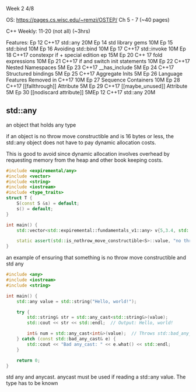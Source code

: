 Week 2 4/8

OS: 
https://pages.cs.wisc.edu/~remzi/OSTEP/
Ch 5 - 7 (~40 pages)

C++ Weekly: 11-20 (not all) (~3hrs)

Features:
Ep 12 C++17 std::any 20M
Ep 14 std library gems 10M
Ep 15 std::bind 10M
Ep 16 Avoiding std::bind 10M
Ep 17 C++17 std::invoke 10M
Ep 18 C++17 constexpr if + special edition ep 15M
Ep 20 C++ 17 fold expressions 10M
Ep 21 C++17 if and switch init statements 10M
Ep 22 C++17 Nested Namespaces 5M
Ep 23 C++17 __has_include 5M
Ep 24 C++17 Structured bindings 5M
Ep 25 C++17 Aggregate Inits 5M
Ep 26 Language Features Removed in C++17 10M
Ep 27 Sequence Containers 10M
Ep 28 C++17 [[fallthrough]] Attribute 5M
Ep 29 C++17 [[maybe_unused]] Attribute 5M 
Ep 30 [[nodiscard attribute]] 5MEp 12 C++17 std::any 20M


## std::any
an object that holds any type

if an object is no throw move constructible and is 16 bytes or less, the std::any object does not have to pay dynamic allocation costs. 

This is good to avoid since dynamic allocation involves overhead by requesting memory from the heap and other book keeping costs. 
```c++
#include <expiremental/any>
#include <vector>
#include <string>
#include <iostream>
#include <type_traits>
struct T {
    S(const S &s) = default;
    s() = default;
}

int main() {
    std::vector<std::expiremental::fundamentals_v1::any> v{5,3.4, std::string("Hello World"), s()};

    static assert(std::is_nothrow_move_constructible<S>::value, "no throew");
}
```
an example of ensuring that something is no throw move constructible and std any
```c++
#include <any>
#include <iostream>
#include <string>

int main() {
    std::any value = std::string("Hello, world!");

    try {
        std::string& str = std::any_cast<std::string&>(value);
        std::cout << str << std::endl;  // Output: Hello, world!

        int& num = std::any_cast<int&>(value);  // Throws std::bad_any_cast
    } catch (const std::bad_any_cast& e) {
        std::cout << "Bad any_cast: " << e.what() << std::endl;
    }

    return 0;
}
```
std any and anycast.
anycast must be used if reading a std::any value. The type has to be known